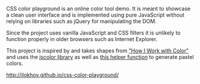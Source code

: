 CSS color playground is an online color tool demo. It is meant to showcase a clean user interface and is implemented using pure JavaScript without relying on libraries such as jQuery for manipulating the DOM.

Since the project uses vanilla JavaScript and CSS filters it is unlikely to function properly in older browsers such as Internet Explorer.

This project is inspired by and takes shapes from ["How I Work with Color"](https://medium.com/@JustinMezzell/how-i-work-with-color-8439c98ae5ed) and uses the [jscolor library](http://jscolor.com/) as well as [this helper function](http://stackoverflow.com/a/12266311) to generate pastel colors.

http://ilokhov.github.io/css-color-playground/